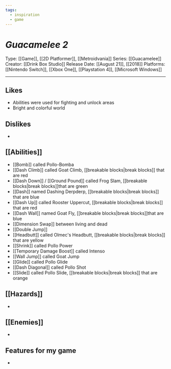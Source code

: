 ```yaml
---
tags:
  - inspiration
  - game
---
```

# _Guacamelee 2_

Type: [[Game]], [[2D Platformer]], [[Metroidvania]]
Series: [[Guacamelee]]
Creator: [[Drink Box Studio]]
Release Date: [[August 21]], [[2018]]
Platforms: [[Nintendo Switch]], [[Xbox One]], [[Playstation 4]], [[Microsoft Windows]]

----





## Likes
* Abilities were used for fighting and unlock areas
* Bright and colorful world


## Dislikes
* 

## [[Abilities]]
* [[Bomb]] called Pollo-Bomba
* [[Dash Climb]] called Goat Climb, [[breakable blocks|break blocks]] that are red
* [[Dash Down]] / [[Ground Pound]] called Frog Slam, [[breakable blocks|break blocks]]that are green
* [[Dash]] named Dashing Derpderp, [[breakable blocks|break blocks]] that are blue
* [[Dash Up]] called Rooster Uppercut, [[breakable blocks|break blocks]] that are red
* [[Dash Wall]] named Goat Fly, [[breakable blocks|break blocks]]that are blue
* [[Dimension Swap]] between living and dead
* [[Double Jump]]
* [[Headbutt]] called Olmec's Headbutt, [[breakable blocks|break blocks]] that are yellow
* [[Shrink]] called Pollo Power
* [[Temporary Damage Boost]] called Intenso
* [[Wall Jump]] called Goat Jump
* [[Glide]] called Pollo Glide
* [[Dash Diagonal]] called Pollo Shot
* [[Slide]] called Pollo Slide,  [[breakable blocks|break blocks]] that are orange

## [[Hazards]]
* 

## [[Enemies]]
* 

## Features for my game
* 